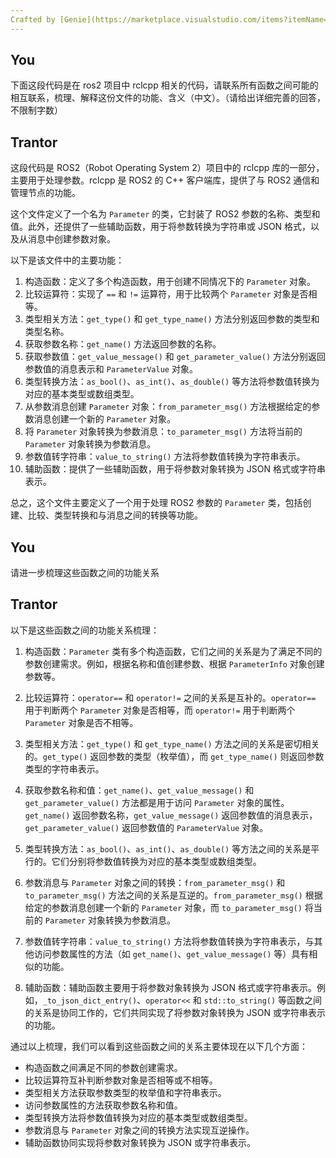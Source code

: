 ```yaml
---
Crafted by [Genie](https://marketplace.visualstudio.com/items?itemName=genieai.chatgpt-vscode)
---
```


## You

下面这段代码是在 ros2 项目中 rclcpp 相关的代码，请联系所有函数之间可能的相互联系，梳理、解释这份文件的功能、含义（中文）。（请给出详细完善的回答，不限制字数）

## Trantor

这段代码是 ROS2（Robot Operating System 2）项目中的 rclcpp 库的一部分，主要用于处理参数。rclcpp 是 ROS2 的 C++ 客户端库，提供了与 ROS2 通信和管理节点的功能。

这个文件定义了一个名为 `Parameter` 的类，它封装了 ROS2 参数的名称、类型和值。此外，还提供了一些辅助函数，用于将参数转换为字符串或 JSON 格式，以及从消息中创建参数对象。

以下是该文件中的主要功能：

1. 构造函数：定义了多个构造函数，用于创建不同情况下的 `Parameter` 对象。
2. 比较运算符：实现了 `==` 和 `!=` 运算符，用于比较两个 `Parameter` 对象是否相等。
3. 类型相关方法：`get_type()` 和 `get_type_name()` 方法分别返回参数的类型和类型名称。
4. 获取参数名称：`get_name()` 方法返回参数的名称。
5. 获取参数值：`get_value_message()` 和 `get_parameter_value()` 方法分别返回参数值的消息表示和 `ParameterValue` 对象。
6. 类型转换方法：`as_bool()`、`as_int()`、`as_double()` 等方法将参数值转换为对应的基本类型或数组类型。
7. 从参数消息创建 `Parameter` 对象：`from_parameter_msg()` 方法根据给定的参数消息创建一个新的 `Parameter` 对象。
8. 将 `Parameter` 对象转换为参数消息：`to_parameter_msg()` 方法将当前的 `Parameter` 对象转换为参数消息。
9. 参数值转字符串：`value_to_string()` 方法将参数值转换为字符串表示。
10. 辅助函数：提供了一些辅助函数，用于将参数对象转换为 JSON 格式或字符串表示。

总之，这个文件主要定义了一个用于处理 ROS2 参数的 `Parameter` 类，包括创建、比较、类型转换和与消息之间的转换等功能。

## You

请进一步梳理这些函数之间的功能关系

## Trantor

以下是这些函数之间的功能关系梳理：

1. 构造函数：`Parameter` 类有多个构造函数，它们之间的关系是为了满足不同的参数创建需求。例如，根据名称和值创建参数、根据 `ParameterInfo` 对象创建参数等。

2. 比较运算符：`operator==` 和 `operator!=` 之间的关系是互补的。`operator==` 用于判断两个 `Parameter` 对象是否相等，而 `operator!=` 用于判断两个 `Parameter` 对象是否不相等。

3. 类型相关方法：`get_type()` 和 `get_type_name()` 方法之间的关系是密切相关的。`get_type()` 返回参数的类型（枚举值），而 `get_type_name()` 则返回参数类型的字符串表示。

4. 获取参数名称和值：`get_name()`、`get_value_message()` 和 `get_parameter_value()` 方法都是用于访问 `Parameter` 对象的属性。`get_name()` 返回参数名称，`get_value_message()` 返回参数值的消息表示，`get_parameter_value()` 返回参数值的 `ParameterValue` 对象。

5. 类型转换方法：`as_bool()`、`as_int()`、`as_double()` 等方法之间的关系是平行的。它们分别将参数值转换为对应的基本类型或数组类型。

6. 参数消息与 `Parameter` 对象之间的转换：`from_parameter_msg()` 和 `to_parameter_msg()` 方法之间的关系是互逆的。`from_parameter_msg()` 根据给定的参数消息创建一个新的 `Parameter` 对象，而 `to_parameter_msg()` 将当前的 `Parameter` 对象转换为参数消息。

7. 参数值转字符串：`value_to_string()` 方法将参数值转换为字符串表示，与其他访问参数属性的方法（如 `get_name()`、`get_value_message()` 等）具有相似的功能。

8. 辅助函数：辅助函数主要用于将参数对象转换为 JSON 格式或字符串表示。例如，`_to_json_dict_entry()`、`operator<<` 和 `std::to_string()` 等函数之间的关系是协同工作的，它们共同实现了将参数对象转换为 JSON 或字符串表示的功能。

通过以上梳理，我们可以看到这些函数之间的关系主要体现在以下几个方面：

- 构造函数之间满足不同的参数创建需求。
- 比较运算符互补判断参数对象是否相等或不相等。
- 类型相关方法获取参数类型的枚举值和字符串表示。
- 访问参数属性的方法获取参数名称和值。
- 类型转换方法将参数值转换为对应的基本类型或数组类型。
- 参数消息与 `Parameter` 对象之间的转换方法实现互逆操作。
- 辅助函数协同实现将参数对象转换为 JSON 或字符串表示。
